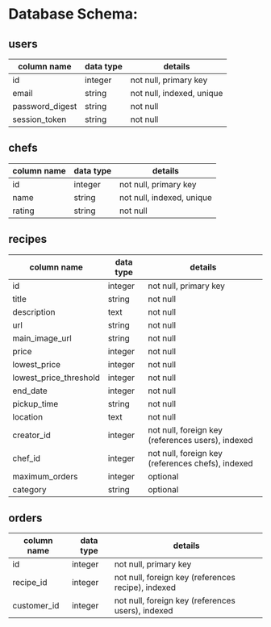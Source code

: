# Database Schema:

## users
column name     | data type | details
----------------|-----------|-----------------------
id              | integer   | not null, primary key
email        | string    | not null, indexed, unique
password_digest | string    | not null
session_token   | string    | not null

## chefs
column name     | data type | details
----------------|-----------|-----------------------
id              | integer   | not null, primary key
name            | string    | not null, indexed, unique
rating          | string    | not null

## recipes
column name        | data type | details
-------------------|-----------|-----------------------
id                 | integer   | not null, primary key
title              | string    | not null
description        | text      | not null
url                | string    | not null
main_image_url     | string    | not null
price              | integer   | not null
lowest_price       | integer   | not null
lowest_price_threshold | integer   | not null
end_date           | integer   | not null
pickup_time        | string    | not null
location           | text      | not null
creator_id         | integer   | not null, foreign key (references users), indexed
chef_id            | integer   | not null, foreign key (references chefs), indexed
maximum_orders     | integer   | optional
category           | string    | optional

## orders
column name | data type | details
------------|-----------|-----------------------
id          | integer   | not null, primary key
recipe_id   | integer   | not null, foreign key (references recipe), indexed
customer_id | integer   | not null, foreign key (references users), indexed
